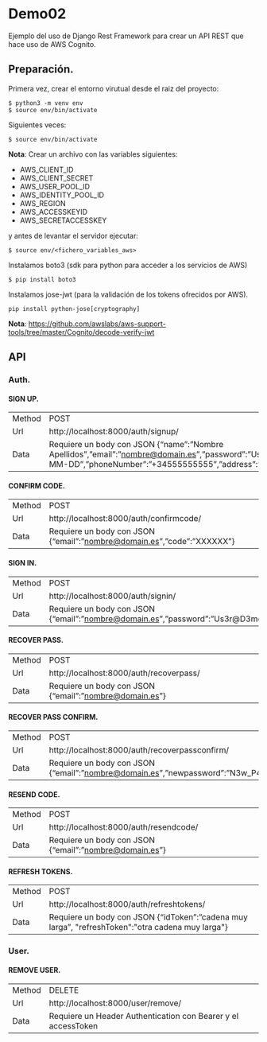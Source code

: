 # Demo02

Ejemplo del uso de Django Rest Framework para crear un API REST que hace uso de AWS Cognito.


## Preparación.
Primera vez, crear el entorno virutual desde el raiz del proyecto:
~~~~
$ python3 -m venv env
$ source env/bin/activate
~~~~

Siguientes veces:
~~~~
$ source env/bin/activate
~~~~

__Nota__: Crear un archivo con las variables siguientes:
* AWS_CLIENT_ID
* AWS_CLIENT_SECRET
* AWS_USER_POOL_ID
* AWS_IDENTITY_POOL_ID
* AWS_REGION
* AWS_ACCESSKEYID
* AWS_SECRETACCESSKEY

y antes de levantar el servidor ejecutar:
~~~
$ source env/<fichero_variables_aws>
~~~

Instalamos boto3 (sdk para python para acceder a los servicios de AWS)

~~~
$ pip install boto3
~~~~

Instalamos jose-jwt (para la validación de los tokens ofrecidos por AWS).

~~~
pip install python-jose[cryptography]
~~~
__Nota__: https://github.com/awslabs/aws-support-tools/tree/master/Cognito/decode-verify-jwt


## API
### Auth.
#### SIGN UP.
|||
|-|-|
| Method | POST |
| Url | http://localhost:8000/auth/signup/ |
| Data | Requiere un body con JSON {“name”:”Nombre Apellidos”,”email”:”nombre@domain.es”,”password”:”Us3r@D3mo”,”birthdate”:”YYYY-MM-DD”,”phoneNumber”:”+34555555555”,”address”:”Rue del Percebe, 13”} |


#### CONFIRM CODE.
|||
|-|-|
| Method | POST |
| Url | http://localhost:8000/auth/confirmcode/ |
| Data | Requiere un body con JSON {“email”:”nombre@domain.es”,”code”:”XXXXXX”} |


#### SIGN IN.
|||
|-|-|
| Method | POST |
| Url | http://localhost:8000/auth/signin/ |
| Data | Requiere un body con JSON {“email”:”nombre@domain.es”,”password”:”Us3r@D3mo”} |


#### RECOVER PASS.
|||
|-|-|
| Method | POST |
| Url | http://localhost:8000/auth/recoverpass/ |
| Data | Requiere un body con JSON {“email”:”nombre@domain.es”} |


#### RECOVER PASS CONFIRM.
|||
|-|-|
| Method | POST |
| Url | http://localhost:8000/auth/recoverpassconfirm/ |
| Data | Requiere un body con JSON {“email”:”nombre@domain.es”,”newpassword”:”N3w_P4ssw0rd”,”code”:”XXXXXX”} |


#### RESEND CODE.
|||
|-|-|
| Method | POST |
| Url | http://localhost:8000/auth/resendcode/ |
| Data | Requiere un body con JSON {“email”:”nombre@domain.es”} |


#### REFRESH TOKENS.
|||
|-|-|
| Method | POST |
| Url | http://localhost:8000/auth/refreshtokens/ |
| Data | Requiere un body con JSON {“idToken”:”cadena muy larga”, "refreshToken":"otra cadena muy larga"} |

### User.
#### REMOVE USER.
|||
|-|-|
| Method | DELETE |
| Url | http://localhost:8000/user/remove/ |
| Data | Requiere un Header Authentication con Bearer y el accessToken |